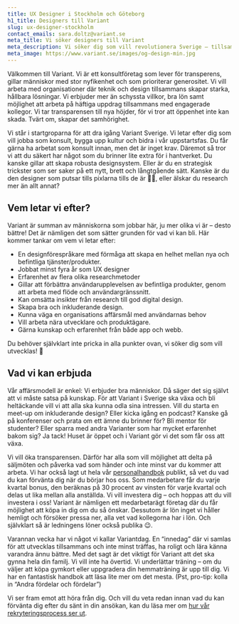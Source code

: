 ```yaml
---
title: UX Designer i Stockholm och Göteborg
h1_title: Designers till Variant
slug: ux-designer-stockholm
contact_emails: sara.doltz@variant.se
meta_title: Vi söker designers till Variant
meta_description: Vi söker dig som vill revolutionera Sverige – tillsammans med andra och tillsammans med oss!
meta_image: https://www.variant.se/images/og-design-min.jpg
---
```


Välkommen till Variant. Vi är ett konsultföretag som lever för transperens, gillar människor med stor nyfikenhet och som prioriterar generositet. Vi vill arbeta med organisationer där teknik och design tillsammans skapar starka, hållbara lösningar. Vi erbjuder mer än schyssta villkor, bra lön samt möjlighet att arbeta på häftiga uppdrag tillsammans med engagerade kollegor. Vi tar transparensen till nya höjder, för vi tror att öppenhet inte kan skada. Tvärt om, skapar det samhörighet.

Vi står i startgroparna för att dra igång Variant Sverige. Vi letar efter dig som vill jobba som konsult, bygga upp kultur och bidra i vår uppstartsfas. Du får gärna ha arbetat som konsult innan, men det är inget krav. Däremot så tror vi att du säkert har något som du brinner lite extra för i hantverket. Du kanske gillar att skapa robusta designsystem. Eller är du en strategisk trickster som ser saker på ett nytt, brett och långtgående sätt. Kanske är du den designer som putsar tills pixlarna tills de är 👌🏻, eller älskar du research mer än allt annat?

## Vem letar vi efter?

Variant är summan av människorna som jobbar här, ju mer olika vi är – desto bättre! Det är nämligen det som sätter grunden för vad vi kan bli. Här kommer tankar om vem vi letar efter:

- En designförespråkare med förmåga att skapa en helhet mellan nya och befintliga tjänster/produkter.
- Jobbat minst fyra år som UX designer
- Erfarenhet av flera olika researchmetoder
- Gillar att förbättra användarupplevelsen av befintliga produkter, genom att arbeta med flöde och användargränssnitt.
- Kan omsätta insikter från research till god digital design.
- Skapa bra och inkluderande design.
- Kunna väga en organisations affärsmål med användarnas behov
- Vill arbeta nära utvecklare och produktägare.
- Gärna kunskap och erfarenhet från både app och webb.

Du behöver självklart inte pricka in alla punkter ovan, vi söker dig som vill utvecklas! 🌱

## Vad vi kan erbjuda

Vår affärsmodell är enkel: Vi erbjuder bra människor. Då säger det sig självt att vi måste satsa på kunskap. För att Variant i Sverige ska växa och bli heltäckande vill vi att alla ska kunna odla sina intressen. Vill du starta en meet-up om inkluderande design? Eller kicka igång en podcast? Kanske gå på konferenser och prata om ett ämne du brinner för? Bli mentor för studenter? Eller sparra med andra Varianter som har mycket erfarenhet bakom sig? Ja tack! Huset är öppet och i Variant gör vi det som får oss att växa.

Vi vill öka transparensen. Därför har alla som vill möjlighet att delta på säljmöten och påverka vad som händer och inte minst var du kommer att arbeta. Vi har också lagt ut hela vår [personalhandbok](https://handbook.variant.se/) publikt, så vet du vad du kan förvänta dig när du börjar hos oss. Som medarbetare får du varje kvartal bonus, den beräknas på 30 procent av vinsten för varje kvartal och delas ut lika mellan alla anställda. Vi vill investera dig – och hoppas att du vill investera i oss! Variant är nämligen ett medarbetarägt företag där du får möjlighet att köpa in dig om du så önskar. Dessutom är lön inget vi håller hemligt och försöker pressa ner, alla vet vad kollegorna har i lön. Och självklart så är ledningens löner också publika 😉.

Varannan vecka har vi något vi kallar Variantdag. En “innedag” där vi samlas för att utvecklas tillsammans och inte minst träffas, ha roligt och lära känna varandra ännu bättre. Med det sagt är det viktigt för Variant att det ska gynna hela din familj. Vi vill inte ha övertid. Vi underlättar träning – om du väljer att köpa gymkort eller uppgradera din hemmaträning är upp till dig. Vi har en fantastisk handbok att läsa lite mer om det mesta. (Pst, pro-tip: kolla in “Andra fördelar och fördelar”)

Vi ser fram emot att höra från dig. Och vill du veta redan innan vad du kan förvänta dig efter du sänt in din ansökan, kan du läsa mer om [hur vår rekryteringsprocess ser ut](https://handbook.variant.se/#Trinn-i-prosessen).
